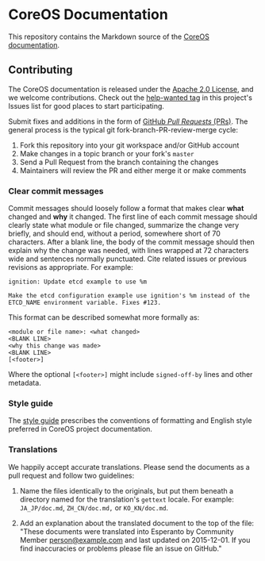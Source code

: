 # CoreOS Documentation

This repository contains the Markdown source of the [CoreOS documentation][coreos-docs].

## Contributing

The CoreOS documentation is released under the [Apache 2.0 License][asl], and we welcome contributions. Check out the [help-wanted tag][help-wanted] in this project's Issues list for good places to start participating.

Submit fixes and additions in the form of [GitHub *Pull Requests* (PRs)][pull-requests]. The general process is the typical git fork-branch-PR-review-merge cycle:

1. Fork this repository into your git workspace and/or GitHub account
2. Make changes in a topic branch or your fork's `master`
3. Send a Pull Request from the branch containing the changes
4. Maintainers will review the PR and either merge it or make comments

### Clear commit messages

Commit messages should loosely follow a format that makes clear **what** changed and **why** it changed. The first line of each commit message should clearly state what module or file changed, summarize the change very briefly, and should end, without a period, somewhere short of 70 characters. After a blank line, the body of the commit message should then explain why the change was needed, with lines wrapped at 72 characters wide and sentences normally punctuated. Cite related issues or previous revisions as appropriate. For example:

```
ignition: Update etcd example to use %m

Make the etcd configuration example use ignition's %m instead of the
ETCD_NAME environment variable. Fixes #123.
```

This format can be described somewhat more formally as:

```
<module or file name>: <what changed>
<BLANK LINE>
<why this change was made>
<BLANK LINE>
[<footer>]
```

Where the optional `[<footer>]` might include `signed-off-by` lines and other metadata.

### Style guide

The [style guide][style] prescribes the conventions of formatting and English style preferred in CoreOS project documentation.

### Translations

We happily accept accurate translations. Please send the documents as a pull request and follow two guidelines:

1. Name the files identically to the originals, but put them beneath a directory named for the translation's `gettext` locale. For example: `JA_JP/doc.md`, `ZH_CN/doc.md,` or `KO_KN/doc.md`.

2. Add an explanation about the translated document to the top of the file: "These documents were translated into Esperanto by Community Member <person@example.com> and last updated on 2015-12-01. If you find inaccuracies or problems please file an issue on GitHub."


[asl]: LICENSE
[pull-requests]: https://help.github.com/articles/using-pull-requests/
[coreos-docs]: https://coreos.com/docs/
[help-wanted]: https://github.com/coreos/docs/issues?q=is%3Aopen+label%3Ahelp-wanted
[style]: STYLE.md "CoreOS Documentation Style and Formatting"
